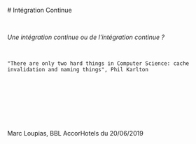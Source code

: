 # Intégration Continue

<br/>

*Une intégration continue ou de l'intégration continue ?*

<br/>

```text
"There are only two hard things in Computer Science: cache invalidation and naming things", Phil Karlton
```

<br/><br/><br/><br/><br/><br/>

Marc Loupias, BBL AccorHotels du 20/06/2019
